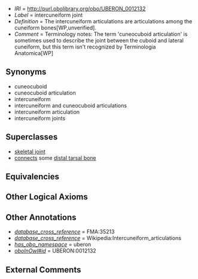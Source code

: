  * *IRI* = http://purl.obolibrary.org/obo/UBERON_0012132
 * *Label* = intercuneiform joint
 * *Definition* = The intercuneiform articulations are articulations among the cuneiform bones[WP,unverified].
 * *Comment* = Terminology notes: The term 'cuneocuboid articulation' is sometimes used to describe the joint between the cuboid and lateral cuneiform, but this term isn't recognized by Terminologia Anatomica[WP]

## Synonyms

 * cuneocuboid
 * cuneocuboid articulation
 * intercuneiform
 * intercuneiform and cuneocuboid articulations
 * intercuneiform articulation
 * intercuneiform joints

## Superclasses

 * [skeletal joint](../../UBERON/82/UBERON_0000982.md)
 * [connects](../../ts/core#connects.md) some [distal tarsal bone](../../UBERON/21/UBERON_0010721.md)

## Equivalencies


## Other Logical Axioms


## Other Annotations

 * *[database_cross_reference](../../ef/oboInOwl#hasDbXref.md)* = FMA:35213
 * *[database_cross_reference](../../ef/oboInOwl#hasDbXref.md)* = Wikipedia:Intercuneiform_articulations
 * *[has_obo_namespace](../../ce/oboInOwl#hasOBONamespace.md)* = uberon
 * *[oboInOwl#id](../../id/oboInOwl#id.md)* = UBERON:0012132

## External Comments


